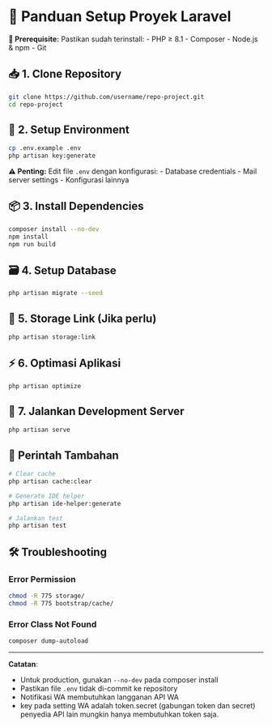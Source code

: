 # 🚀 Panduan Setup Proyek Laravel

<div class="alert alert-info">
<strong>📌 Prerequisite:</strong> Pastikan sudah terinstall:
- PHP ≥ 8.1
- Composer
- Node.js & npm
- Git
</div>

## 📥 1. Clone Repository
```bash
git clone https://github.com/username/repo-project.git
cd repo-project
```

## 🔑 2. Setup Environment
```bash
cp .env.example .env
php artisan key:generate
```

<div class="alert alert-warning">
<strong>⚠️ Penting:</strong> Edit file <code>.env</code> dengan konfigurasi:
- Database credentials
- Mail server settings
- Konfigurasi lainnya
</div>

## 📦 3. Install Dependencies
```bash
composer install --no-dev
npm install
npm run build
```

## 🗃️ 4. Setup Database
```bash
php artisan migrate --seed
```

## 🔗 5. Storage Link (Jika perlu)
```bash
php artisan storage:link
```

## ⚡ 6. Optimasi Aplikasi
```bash
php artisan optimize
```

## 🚦 7. Jalankan Development Server
```bash
php artisan serve
```

## 🔧 Perintah Tambahan
```bash
# Clear cache
php artisan cache:clear

# Generate IDE helper
php artisan ide-helper:generate

# Jalankan test
php artisan test
```

## 🛠️ Troubleshooting
### Error Permission
```bash
chmod -R 775 storage/
chmod -R 775 bootstrap/cache/
```

### Error Class Not Found
```bash
composer dump-autoload
```

---

**Catatan**:  
- Untuk production, gunakan `--no-dev` pada composer install
- Pastikan file `.env` tidak di-commit ke repository
- Notifikasi WA membutuhkan langganan API WA
- key pada setting WA adalah token.secret (gabungan token dan secret) penyedia API lain mungkin hanya membutuhkan token saja.
  
